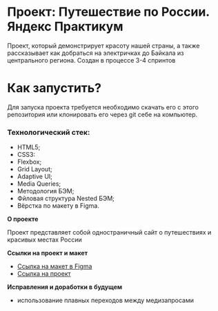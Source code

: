 # Проект: Путешествие по России. Яндекс Практикум

Проект, который демонстрирует красоту нашей страны, а также рассказывает как добраться на электричках до Байкала из центрального региона. Создан в процессе 3-4 спринтов

# Как запустить?
Для запуска проекта требуется необходимо скачать его с этого репозитория или клонировать его через git себе на компьютер.


### Технологический стек:
* HTML5;
* CSS3:
* Flexbox;
* Grid Layout;
* Adaptive UI;
* Media Queries;
* Методология БЭМ;
* Фйловая структура Nested БЭМ;
* Вёрстка по макету в Figma.

**О проекте**

Проект представляет собой одностраничный сайт о путешествиях и красивых местах России

**Ссылки на проект и макет**

* [Ссылка на макет в Figma](https://www.figma.com/file/5S2WSbEFL6awjVWJ0NWL8Q/Sprint-3_-Russia-_-desktop-mobile?node-id=28503%3A0)
* [Ссылка на проект]( https://kirilltsurkan.github.io/russian-travel/)

**Исправления и доработки в будущем**
* использование плавных переходов между медизапросами
